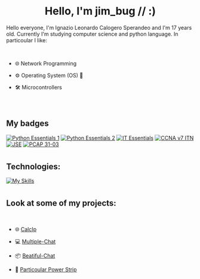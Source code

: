 # <div align="center"><br> Hello, I'm jim_bug // :) </br></div>
    
<p> Hello everyone, I'm Ignazio Leonardo Calogero Sperandeo and I'm 17 years old. Currently I'm studying computer science and python language. In particoular I like: </p>
<br>

- 🌐 Network Programming
  

- ⚙️ Operating System (OS) 🐧
  

- 🛠️ Microcontrollers

 
<br/>






# <h2>My badges </h2>
[![Python Essentials 1](https://images.credly.com/size/340x100/images/68c0b94d-f6ac-40b1-a0e0-921439eb092e/image.png)](https://www.credly.com/badges/d5c81272-ece6-4ac0-8c71-b2dd02c1c80f/public_url) [![Python Essentials 2](https://images.credly.com/size/340x100/images/3f802526-7274-4230-91ab-f6d1a35340e6/image.png)]([https://www.credly.com/badges/d5c81272-ece6-4ac0-8c71-b2dd02c1c80f/public_url](https://www.credly.com/badges/d5c81272-ece6-4ac0-8c71-b2dd02c1c80f/public_url)) [![IT Essentials](https://images.credly.com/size/340x100/images/04e8034c-81f5-4f7f-ab23-e8b428c31ce9/ITE.png)]([https://www.credly.com/badges/9c24a925-9e60-428f-a8fa-1f4572c8c41f/public_url) [![CCNA v7 ITN](https://images.credly.com/size/340x100/images/70d71df5-f3dc-4380-9b9d-f22513a70417/CCNAITN__1_.png)]([https://www.credly.com/earner/earned/badge/86fcdc36-afd2-478d-95cc-1d4e7f724a1b]) [![JSE](https://images.credly.com/size/340x100/images/b93bf373-3da6-4ada-9879-a0c39d6a11f8/image.png)]([https://www.credly.com/earner/earned/badge/9eb1d289-a095-46aa-8ec7-f46a920783a3]) 
[![PCAP 31-03](https://images.credly.com/size/340x100/images/4e248e82-9e87-4a63-9263-250fafe5fb1f/image.png)]([https://www.credly.com/earner/earned/badge/f7186799-93e7-42f3-85ef-996e4240d9bf]) 


# <h2>Technologies: </h2>

[![My Skills](https://skillicons.dev/icons?i=python,c,java,js,arduino,linux,bash)](https://skillicons.dev)


# <h2> Look at some of my projects: </h2>

<br>

-  🌐 [CalcIp](https://github.com/jim-bug/calcip)

-  💻 [Multiple-Chat](https://github.com/jim-bug/Multiple-Chat)

-  📦 [Beatiful-Chat](https://github.com/jim-bug/Beautiful-Chat)

-  🔌 [Particoular Power Strip](https://github.com/jim-bug/PPS)

</br>
